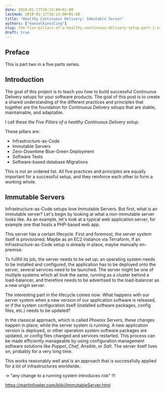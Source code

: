 ```yaml
---
date: 2018-01-17T16:13:00+01:00
lastmod: 2018-01-17T16:13:00+01:00
title: "Healthy Continuous Delivery: Immutable Server"
authors: ["manuelkiessling"]
slug: the-five-pillars-of-a-healthy-continuous-delivery-setup-part-1-infrastructure-as-code
draft: true
---
```


## Preface

This is part two in a five parts series.


## Introduction

The goal of this project is to teach you how to build successful Continuous Delivery setups for your software products. The goal of this post is to create a shared understanding of the different practices and principles that together are the foundation for Continuous Delivery setups that are stable, maintainable, and adaptable.

I call these *the Five Pillars of a healthy Continuous Delivery setup*.

These pillars are:

* Infrastructure-as-Code
* Immutable Servers
* Zero-Downtime Blue-Green Deployment
* Software Tests
* Software-based database Migrations

This is not an ordered list. All five practices and principles are equally important for a successful setup, and they reinforce each other to form a working whole.




## Immutable Servers

Infrastructure-as-Code setups love Immutable Servers. But first, what is an immutable server? Let's begin by looking at what a non-immutable server looks like. As an example, let's look at a typical web application server, for example one that hosts a PHP-based web app.

This server has a certain lifecycle. First and foremost, the server system itself is provisioned. Maybe as an EC2 instance via Terraform, if an Infrastructure-as-Code setup is already in place, maybe manually on-premise.

To fullfill its job, the server needs to be set up: an operating system needs to be installed and configured, the application has to be deployed onto the server, several services need to be launched. The server might be one of multiple systems which all look the same, running as a cluster behind a load-balancer, and therefore needs to be advertised to the load-balancer as a new origin server.

The interesting part in the lifecycle comes now: What happens with our server system when a new version of our application software is released, or if the system configuration itself (installed software packages, config files, etc.) needs to be updated?

In the classical approach, which is called *Phoenix Servers*, these changes happen in place, while the server system is running. A new application version is deployed, or other operation system software packages are updated, or config files changed and services restarted. This process can be made efficiently manageable by using configuration management software solutions like *Puppet*, *Chef*, *Ansible*, or *Salt*. The server itself lives on, probably for a very long time.

This works reasonably well and is an approach that is successfully applied for a lot of infrastructures worldwide.



-> "any change to a running system introduces risk" !!!


https://martinfowler.com/bliki/ImmutableServer.html